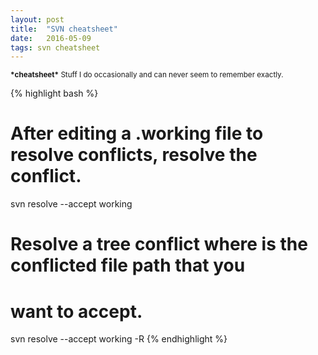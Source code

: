 ```yaml
---
layout: post
title:  "SVN cheatsheet"
date:   2016-05-09
tags: svn cheatsheet 
---
```

<small>
<strong>*cheatsheet*</strong>
Stuff I do occasionally and can never seem to remember exactly.
</small>

{% highlight bash %}
# After editing a .working file to resolve conflicts, resolve the conflict.
svn resolve --accept working <filename> 

# Resolve a tree conflict where <path> is the conflicted file path that you
# want to accept.
svn resolve --accept working -R <path>
{% endhighlight %}
